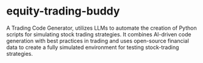 # equity-trading-buddy
A Trading Code Generator, utilizes LLMs to automate the creation of Python scripts for simulating stock trading strategies. It combines AI-driven code generation with best practices in trading and uses open-source financial data to create a fully simulated environment for testing stock-trading strategies.
